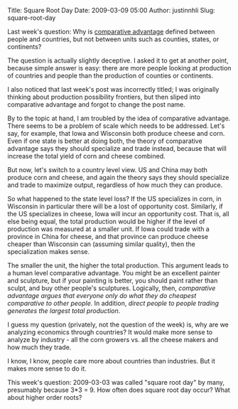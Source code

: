 Title: Square Root Day
Date: 2009-03-09 05:00
Author: justinnhli
Slug: square-root-day

Last week's question: Why is [comparative
advantage](http://en.wikipedia.org/wiki/Comparative_advantage) defined
between people and countries, but not between units such as counties,
states, or continents?

The question is actually slightly deceptive. I asked it to get at
another point, because simple answer is easy: there are more people
looking at production of countries and people than the production of
counties or continents.

I also noticed that last week's post was incorrectly titled; I was
originally thinking about production possibility frontiers, but then
sliped into comparative advantage and forgot to change the post name.

By to the topic at hand, I am troubled by the idea of comparative
advantage. There seems to be a problem of scale which needs to be
addressed. Let's say, for example, that Iowa and Wisconsin both produce
cheese and corn. Even if one state is better at doing both, the theory
of comparative advantage says they should specialize and trade instead,
because that will increase the total yield of corn and cheese combined.

But now, let's switch to a country level view. US and China may both
produce corn and cheese, and again the theory says they should
specialize and trade to maximize output, regardless of how much they can
produce.

So what happened to the state level loss? If the US specializes in corn,
in Wisconsin in particular there will be a lost of opportunity cost.
Similarly, if the US specializes in cheese, Iowa will incur an
opportunity cost. That is, all else being equal, the total production
would be higher if the level of production was measured at a smaller
unit. If Iowa could trade with a province in China for cheese, and that
province can produce cheese cheaper than Wisconsin can (assuming similar
quality), then the specialization makes sense.

The smaller the unit, the higher the total production. This argument
leads to a human level comparative advantage. You might be an excellent
painter and sculpture, but if your painting is better, you should paint
rather than sculpt, and buy other people's sculptures. Logically, then,
*comparative advantage argues that everyone only do what they do
cheapest comparative to other people.* In addition, *direct people to
people trading generates the largest total production*.

I guess my question (privately, not the question of the week) is, why
are we analyzing economics through countries? It would make more sense
to analyze by industry - all the corn growers vs. all the cheese makers
and how much they trade.

I know, I know, people care more about countries than industries. But it
makes more sense to do it.

This week's question: 2009-03-03 was called "square root day" by many,
presumably because 3\*3 = 9. How often does square root day occur? What
about higher order roots?

